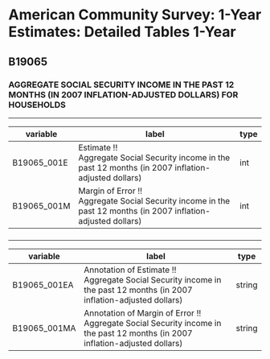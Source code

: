 # American Community Survey: 1-Year Estimates: Detailed Tables 1-Year

## B19065

### AGGREGATE SOCIAL SECURITY INCOME IN THE PAST 12 MONTHS (IN 2007 INFLATION-ADJUSTED DOLLARS) FOR HOUSEHOLDS

___

| variable | label | type |
| ----- | ----- | ----- |
| B19065_001E | Estimate !!<br>Aggregate Social Security income in the past 12 months (in 2007 inflation-adjusted dollars) | int |
| B19065_001M | Margin of Error !!<br>Aggregate Social Security income in the past 12 months (in 2007 inflation-adjusted dollars) | int |
### 

___

| variable | label | type |
| ----- | ----- | ----- |
| B19065_001EA | Annotation of Estimate !!<br>Aggregate Social Security income in the past 12 months (in 2007 inflation-adjusted dollars) | string |
| B19065_001MA | Annotation of Margin of Error !!<br>Aggregate Social Security income in the past 12 months (in 2007 inflation-adjusted dollars) | string |

